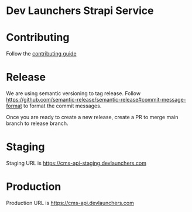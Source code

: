 # Dev Launchers Strapi Service

# Contributing
Follow the [contributing guide](./CONTRIBUTING.md)

# Release
We are using semantic versioning to tag release. Follow https://github.com/semantic-release/semantic-release#commit-message-format
to format the commit messages.

Once you are ready to create a new release, create a PR to merge main branch to release branch.

# Staging
Staging URL is https://cms-api-staging.devlaunchers.com

# Production
Production URL is https://cms-api.devlaunchers.com

